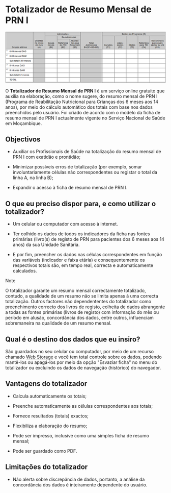 # Totalizador de Resumo Mensal de PRN I

![Trecho do Totalizador do Resumo Mensal de PRN I](imagens/totalizador-de-resumo-mensal-de-prn-i.png)

O **Totalizador de Resumo Mensal de PRN I** é um serviço online gratuito que auxilia na elaboração, como o nome sugere, do resumo mensal de PRN I (Programa de Reabilitação Nutricional para Crianças dos 6 meses aos 14 anos), por meio do cálculo automático dos totais com base nos dados preenchidos pelo usuário. Foi criado de acordo com o modelo da ficha de resumo mensal de PRN I actualmente vigente no Serviço Nacional de Saúde em Moçambique.


## Objectivos

* Auxiliar os Profissionais de Saúde na totalização do resumo mensal de PRN I com exatidão e prontidão;

* Minimizar possíveis erros de totalização (por exemplo, somar involuntariamente células não correspondentes ou registar o total da linha A, na linha B);

* Expandir o acesso à ficha de resumo mensal de PRN I.


## O que eu preciso dispor para, e como utilizar o totalizador?

* Um celular ou computador com acesso à internet.

* Ter colhido os dados de todos os indicadores da ficha nas fontes primárias (livro(s) de registo de PRN para pacientes dos 6 meses aos 14 anos) da sua Unidade Sanitária.

* E por fim, preencher os dados nas células correspondentes em função das variáveis (indicador e faixa etária) e consequentemente os respectivos totais são, em tempo real, correcta e automaticamente calculados.


>[!NOTE]
>
> O totalizador garante um resumo mensal correctamente totalizado, contudo, a qualidade de um resumo não se limita apenas à uma correcta totalização. Outros factores não dependententes do totalizador como preenchimento correcto dos livros de registo, colheita de dados abrangente a todas as fontes primárias (livros de registo) com informação do mês ou período em alusão, concordância dos dados, entre outros, influenciam sobremaneira na qualidade de um resumo mensal.


## Qual é o destino dos dados que eu insiro?

São guardados no seu celular ou computador, por meio de um recurso chamado [Web Storage](https://developer.mozilla.org/pt-BR/docs/Web/API/Web_Storage_API) e você tem total controle sobre os dados, podendo mantê-los ou apagá-los por meio da opção "Esvaziar ficha" no menu do totalizador ou excluindo os dados de navegação (histórico) do navegador.


## Vantagens do totalizador

* Calcula automaticamente os totais;

* Preenche automaticamente as células correspondentes aos totais;

* Fornece resultados (totais) exactos;

* Flexibiliza a elaboração do resumo;

* Pode ser impresso, inclusíve como uma simples ficha de resumo mensal;

* Pode ser guardado como PDF.


## Limitações do totalizador

* Não alerta sobre discrepância de dados, portanto, a análise da concordância dos dados é inteiramente dependente do usuário.